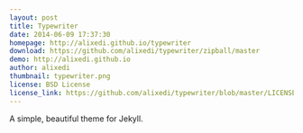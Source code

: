 ```yaml
---
layout: post
title: Typewriter
date: 2014-06-09 17:37:30
homepage: http://alixedi.github.io/typewriter
download: https://github.com/alixedi/typewriter/zipball/master
demo: http://alixedi.github.io
author: alixedi
thumbnail: typewriter.png
license: BSD License
license_link: https://github.com/alixedi/typewriter/blob/master/LICENSE
---
```


A simple, beautiful theme for Jekyll.
